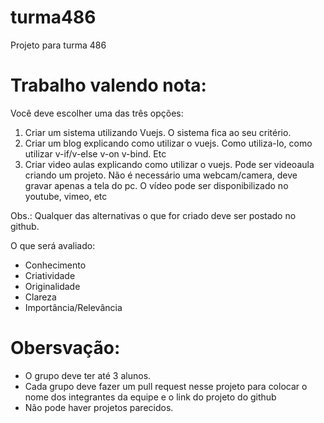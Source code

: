 # turma486
Projeto para turma 486

# Trabalho valendo nota:
Você deve escolher uma das três opções:

1. Criar um sistema utilizando Vuejs. O sistema fica ao seu critério.
2. Criar um blog explicando como utilizar o vuejs. Como utiliza-lo, como utilizar v-if/v-else 
v-on v-bind. Etc
3. Criar video aulas explicando como utilizar o vuejs. Pode ser videoaula criando um projeto. 
Não é necessário uma webcam/camera, deve gravar apenas a tela do pc. 
O vídeo pode ser disponibilizado no youtube, vimeo, etc

Obs.: Qualquer das alternativas o que for criado deve ser postado no github.

O que será avaliado:
* Conhecimento
* Criatividade
* Originalidade
* Clareza
* Importância/Relevância

# Obersvação:
* O grupo deve ter até 3 alunos.
* Cada grupo deve fazer um pull request nesse projeto para colocar o nome dos integrantes da equipe e o link do projeto do github
* Não pode haver projetos parecidos.
